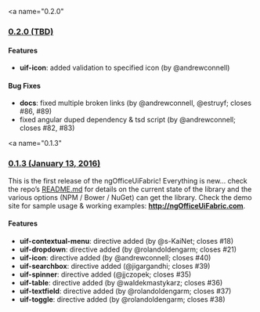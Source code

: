 <a name="0.2.0"</a>
### [0.2.0 (TBD)](https://github.com/ngOfficeUIFabric/ng-officeuifabric/tree/dev)

#### Features

- **uif-icon**: added validation to specified icon (by @andrewconnell)

#### Bug Fixes

- **docs**: fixed multiple broken links (by @andrewconnell, @estruyf; closes #86, #89)
- fixed angular duped dependency & tsd script (by @andrewconnell; closes #82, #83)

<a name="0.1.3"</a>
### [0.1.3 (January 13, 2016)](https://github.com/ngOfficeUIFabric/ng-officeuifabric/releases/tag/0.1.3)

This is the first release of the ngOfficeUiFabric! Everything is new… check the repo’s [README.md](https://github.com/ngOfficeUIFabric/ng-officeuifabric/blob/master/README.md) for details on the current state of the library and the various options (NPM / Bower / NuGet) can get the library. Check the demo site for sample usage & working examples: **http://ngOfficeUiFabric.com**.

#### Features

- **uif-contextual-menu**: directive added (by @s-KaiNet; closes #18)
- **uif-dropdown**: directive added (by @rolandoldengarm; closes #21)
- **uif-icon**: directive added (by @andrewconnell; closes #40)
- **uif-searchbox**: directive added (@jigargandhi; closes #39)
- **uif-spinner**: directive added (@jjczopek; closes #35)
- **uif-table**: directive added (by @waldekmastykarz; closes #36)
- **uif-textfield**: directive added (by @rolandoldengarm; closes #37)
- **uif-toggle**: directive added (by @rolandoldengarm; closes #38)
